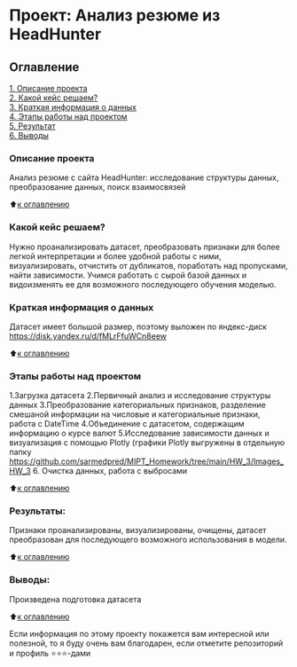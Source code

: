 # Проект: Анализ резюме из HeadHunter

## Оглавление  
[1. Описание проекта](.README.md#Описание-проекта)  
[2. Какой кейс решаем?](.README.md#Какой-кейс-решаем)  
[3. Краткая информация о данных](.README.md#Краткая-информация-о-данных)  
[4. Этапы работы над проектом](.README.md#Этапы-работы-над-проектом)  
[5. Результат](.README.md#Результат)    
[6. Выводы](.README.md#Выводы) 

### Описание проекта    
Анализ резюме с сайта HeadHunter: исследование структуры данных, преобразование данных, поиск взаимосвязей 

:arrow_up:[к оглавлению](_)


### Какой кейс решаем?    
Нужно проанализировать датасет, преобразовать признаки для более легкой интерпретации и более удобной работы с ними, визуализировать, отчистить от дубликатов, поработать над пропусками, найти зависимости. 
Учимся работать с сырой базой данных и видоизменять ее для возможного последующего обучения моделью. 

### Краткая информация о данных
Датасет имеет большой размер, поэтому выложен по яндекс-диск https://disk.yandex.ru/d/fMLrFfuWCn8eew  
  
:arrow_up:[к оглавлению](.README.md#Оглавление)


### Этапы работы над проектом  
1.Загрузка датасета
2.Первичный анализ и исследование структуры данных
3.Преобразование категориальных признаков, разделение смешаной информации на числовые и категориальные признаки, работа с DateTime
4.Объединение с датасетом, содержащим информацию о курсе валют
5.Исследование зависимости данных и визуализация с помощью Plotly (графики Plotly выгружены в отдельную папку https://github.com/sarmedpred/MIPT_Homework/tree/main/HW_3/Images_HW_3
6. Очистка данных, работа с выбросами

:arrow_up:[к оглавлению](.README.md#Оглавление)


### Результаты:  
Признаки проанализированы, визуализированы, очищены, датасет преобразован для последующего возможного использования в модели. 

:arrow_up:[к оглавлению](.README.md#Оглавление)


### Выводы:  
Произведена подготовка датасета 

:arrow_up:[к оглавлению](.README.md#Оглавление)


Если информация по этому проекту покажется вам интересной или полезной, то я буду очень вам благодарен, если отметите репозиторий и профиль ⭐️⭐️⭐️-дами

